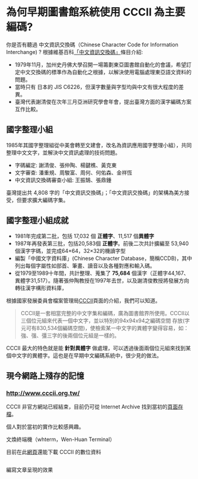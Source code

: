 # 為何早期圖書館系統使用 CCCII 為主要編碼?

你是否有聽過 中文資訊交換碼（Chinese Character Code for Information Interchange) ?
根據維基百科[「中文資訊交換碼」](https://zh.wikipedia.org/zh-tw/%E4%B8%AD%E6%96%87%E8%B3%87%E8%A8%8A%E4%BA%A4%E6%8F%9B%E7%A2%BC)條目介紹:

* 1979年11月，加州史丹佛大學召開一場籌劃東亞圖書館自動化的會議，希望訂定中文交換碼的標準作為自動化之根據，以解決使用電腦處理東亞語文資料的問題。
* 當時只有 日本的 JIS C6226，但漢字數量與字型均與中文有很大程度的差異。
* 臺灣代表謝清俊在次年三月亞洲研究學會年會，提出臺灣方面的漢字編碼方案互作比較。

## 國字整理小組

1985年其國字整理組從中美會轉至文建會，改名為資訊應用國字整理小組），共同整理中文文字，並解決中文資訊處理的技術問題。

* 字碼編定: 謝清俊、張仲陶、楊鍵樵、黃克東
* 文字審查: 潘重規、周駿富、周何、何佑森、金祥恆
* 中文資訊交換碼審查小組: 王振鵠、張鼎鍾

臺灣提出共 4,808 字的「中文資訊交換碼」；「中文資訊交換碼」的架構為美方接受，但要求擴大編碼字集。

## 國字整理小組成就

* 1981年完成第二批，包括 17,032 個 **正體字**、11,517 個**異體字**
* 1987年再發表第三批，包括20,583個 **正體字**。前後二次共計擴編至 53,940 個漢字字碼，並完成64×64，32×32的機讀字型
* 編製「中國文字資料庫」(Chinese Character Database，簡稱CCDB)，其中列出每個字屬性如部首、筆畫、讀音以及各種對應和輸入碼。
* 從1979至1989十年間，共計整理、蒐集了 **75,684** 個漢字（正體字44,167、異體字31,517）。隨著張仲陶教授在1997年去世，以及謝清俊教授將發展方向轉往漢字構形資料庫，

根據國家發展委員會檔案管理局[CCCII](https://www.archives.gov.tw/tw/arctw/445-8037.html)頁面的介紹，我們可以知道。

>CCCII是一套相當完整的中文字集和編碼，廣為圖書館界所使用。CCCII以三個位元組來代表一個中文字，並以特別的94x94x94之編碼空間 存放(字元可有830,534個編碼空間)，使檢索某一中文字的異體字變得容易，如：強、强、彊三字的後兩個位元組是一樣的。

CCCII 最大的特色就是能 **針對異體字** 做處理，可以透過後面兩個位元組來找到某個中文字的異體字。這也是在早期中文編碼系統中，很少見的做法。

## 現今網路上殘存的記憶

### http://www.cccii.org.tw/

CCCII 非官方網站已經結束，目前仍可從 Internet Archive 找到當初的[頁面存檔](https://web.archive.org/web/20050211214404/http://www.cccii.org.tw/)。

個人對於當初的實作比較感興趣。

文煥終端機（whterm，Wen-Huan Terminal）

目前在此[網頁](https://web.archive.org/web/20041010143418/http://santos.ee.ntu.edu.tw/~changcs/whterm/whterm-5.html)還能下載 CCCII 的數位資料

![]()

編寫文章呈現的效果

![]()